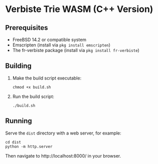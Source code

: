 # Verbiste Trie WASM (C++ Version)

## Prerequisites

- FreeBSD 14.2 or compatible system
- Emscripten (install via `pkg install emscripten`)
- The fr-verbiste package (install via `pkg install fr-verbiste`)

## Building

1. Make the build script executable:
   ```
   chmod +x build.sh
   ```

2. Run the build script:
   ```
   ./build.sh
   ```

## Running

Serve the `dist` directory with a web server, for example:

```
cd dist
python -m http.server
```

Then navigate to http://localhost:8000/ in your browser.

